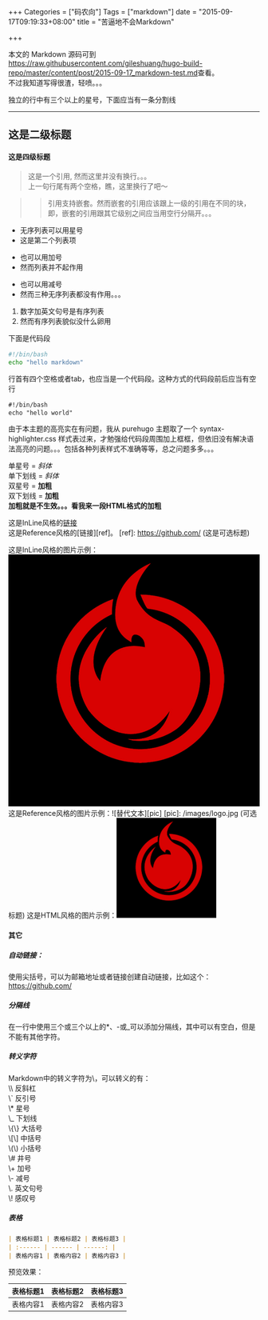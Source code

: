+++
Categories = ["码农向"]
Tags = ["markdown"]
date = "2015-09-17T09:19:33+08:00"
title = "苦逼地不会Markdown"

+++

本文的 Markdown 源码可到<https://raw.githubusercontent.com/gileshuang/hugo-build-repo/master/content/post/2015-09-17_markdown-test.md>查看。  
不过我知道写得很渣，轻喷。。。  
<!--more-->

独立的行中有三个以上的星号，下面应当有一条分割线
***

## 这是二级标题
#### 这是四级标题

> 这是一个引用,
> 然而这里并没有换行。。。  
> 上一句行尾有两个空格，瞧，这里换行了吧～  

> > 引用支持嵌套。然而嵌套的引用应该跟上一级的引用在不同的块，  
> > 即，嵌套的引用跟其它级别之间应当用空行分隔开。。。

* 无序列表可以用星号
* 这是第二个列表项

+ 也可以用加号
+ 然而列表并不起作用

- 也可以用减号
- 然而三种无序列表都没有作用。。。

1. 数字加英文句号是有序列表
2. 然而有序列表貌似没什么卵用

下面是代码段
``` bash
#!/bin/bash
echo "hello markdown"
```
行首有四个空格或者tab，也应当是一个代码段。这种方式的代码段前后应当有空行

	#!/bin/bash
	echo "hello world"

由于本主题的高亮实在有问题，我从 purehugo 主题取了一个 syntax-highlighter.css 样式表过来，才勉强给代码段周围加上框框，但依旧没有解决语法高亮的问题。。。包括各种列表样式不准确等等，总之问题多多。。。

单星号 = *斜体*  
单下划线 = _斜体_  
双星号 = **加粗**  
双下划线 = __加粗__  
<b>加粗就是不生效。。。看我来一段HTML格式的加粗</b>

这是InLine风格的[链接](https://github.com/ "这是可选标题")  
这是Reference风格的[链接][ref]。
[ref]: https://github.com/ (这是可选标题)

这是InLine风格的图片示例：![替代文本](/images/logo.jpg "可选标题")  
这是Reference风格的图片示例：![替代文本][pic]
[pic]: /images/logo.jpg (可选标题)
这是HTML风格的图片示例：<img src="/images/logo.jpg" alt="替代文本" title=“可选标题” width=200 />

#### 其它
##### 自动链接：  
使用尖括号，可以为邮箱地址或者链接创建自动链接，比如这个：<https://github.com/>  

##### 分隔线
在一行中使用三个或三个以上的*、-或_可以添加分隔线，其中可以有空白，但是不能有其他字符。

##### 转义字符
Markdown中的转义字符为\，可以转义的有：  
    \\\ 反斜杠  
    \\` 反引号  
    \\* 星号  
    \\_ 下划线  
    \\{\\} 大括号  
    \\[\\] 中括号  
    \\(\\) 小括号  
    \\# 井号  
    \\+ 加号  
    \\- 减号  
    \\. 英文句号  
    \\! 感叹号  

##### 表格

``` markdown
| 表格标题1 | 表格标题2 | 表格标题3 |
| :------ | ------ | ------: |
| 表格内容1 | 表格内容2 | 表格内容3 |
```

预览效果：

| 表格标题1 | 表格标题2 | 表格标题3 |
| :------ | ------ | ------: |
| 表格内容1 | 表格内容2 | 表格内容3 |
